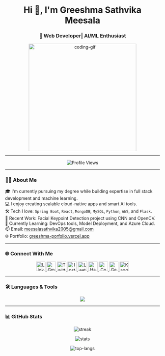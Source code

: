 <h1 align="center">Hi 👋, I'm Greeshma Sathvika Meesala</h1>
<h3 align="center">🚀 Web Developer| AI/ML Enthusiast</h3>

<p align="center">
  <img src="https://camo.githubusercontent.com/3e38d30f04e42688871c3de0a94852b9ec3c3b767e3ec2f9740fb144e462c47f/68747470733a2f2f63646e2e6472696262626c652e636f6d2f75736572732f323730343431342f73637265656e73686f74732f373436363930332f6d656469612f62303861623537363331366264343538326665663138396634373163643965352e676966" width="350" alt="coding-gif">
</p>

---

<p align="center">
  <img src="https://komarev.com/ghpvc/?username=greeshmasathvikameesala&label=Profile%20views&color=brightgreen&style=flat" alt="Profile Views" />
</p>

---

### 👩‍💻 About Me

🎓 I'm currently pursuing my degree while building expertise in full stack development and machine learning.  
💻 I enjoy creating scalable cloud-native apps and smart AI tools.  
🛠️ Tech I love: `Spring Boot`, `React`, `MongoDB`, `MySQL`, `Python`, `AWS`, and `Flask`.  
🧠 Recent Work: Facial Keypoint Detection project using CNN and OpenCV.  
🌱 Currently Learning: DevOps tools, Model Deployment, and Azure Cloud.  
📫 Email: meesalasathvika2005@gmail.com  
🌐 Portfolio: [greeshma-porfolio.vercel.app](https://greeshma-porfolio.vercel.app/)

---

### 🌐 Connect With Me

<p align="center">
  <a href="https://linkedin.com/in/greeshma-sathvika-meesala-84b150276" target="_blank">
    <img src="https://cdn.jsdelivr.net/gh/devicons/devicon/icons/linkedin/linkedin-original.svg" width="30" alt="LinkedIn" />
  </a>
  <a href="mailto:meesalasathvika2005@gmail.com" target="_blank">
    <img src="https://cdn.jsdelivr.net/gh/devicons/devicon/icons/google/google-original.svg" width="30" alt="Gmail" />
  </a>
  <a href="https://twitter.com/greeshumeesala" target="_blank">
    <img src="https://cdn-icons-png.flaticon.com/512/733/733579.png" width="30" alt="Twitter" />
  </a>
  <a href="https://instagram.com/greeshma_meesala" target="_blank">
    <img src="https://cdn-icons-png.flaticon.com/512/2111/2111463.png" width="30" alt="Instagram" />
  </a>
  <a href="https://leetcode.com/u/greeshma_sathvika_meesala/" target="_blank">
    <img src="https://cdn.jsdelivr.net/gh/devicons/devicon/icons/leetcode/leetcode-original.svg" width="30" alt="LeetCode" />
  </a>
  <a href="https://www.hackerrank.com/meesalasathvika1" target="_blank">
    <img src="https://cdn.iconscout.com/icon/free/png-512/free-hackerrank-3628665-3030004.png" width="30" alt="HackerRank" />
  </a>
  <a href="https://www.codechef.com/users/greeshma020505" target="_blank">
    <img src="https://cdn.codechef.com/sites/all/themes/abessive/cc-logo.png" width="30" alt="CodeChef" />
  </a>
  <a href="https://auth.geeksforgeeks.org/user/meesalasat2wss" target="_blank">
    <img src="https://media.geeksforgeeks.org/gfg-gg-logo.svg" width="30" alt="GeeksforGeeks" />
  </a>
  <a href="https://kaggle.com/greeshmasathvika" target="_blank">
    <img src="https://cdn.jsdelivr.net/gh/devicons/devicon/icons/kaggle/kaggle-original.svg" width="30" alt="Kaggle" />
  </a>
</p>

---

### 🛠️ Languages & Tools

<p align="center">
  <img src="https://skillicons.dev/icons?i=java,python,javascript,html,css,react,nodejs,bootstrap,tailwind,angular,php,mysql,mongodb,flask,spring,git,linux,aws,azure,vscode,postman" />
</p>

---

### 📊 GitHub Stats
<p align="center">
  <img src="https://github-readme-streak-stats.herokuapp.com/?user=greeshmasathvikameesala&theme=default" alt="streak" />
</p>
<p align="center">
  <img src="https://github-readme-stats.vercel.app/api?username=greeshmasathvikameesala&show_icons=true&locale=en&theme=default" alt="stats" />
</p>
<p align="center">
  <img src="https://github-readme-stats.vercel.app/api/top-langs?username=greeshmasathvikameesala&show_icons=true&locale=en&layout=compact&theme=default" alt="top-langs" />
</p>

